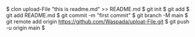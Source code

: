$ clon upload-File "this is readme.md" >> README.md
$ git init
$ git add
$ git add README.md
$ git commit -m "first commit"
$ git branch -M main
$ git remote add origin https://github.com/Waspada/uploat-File.git
$ git push -u origin main
$
